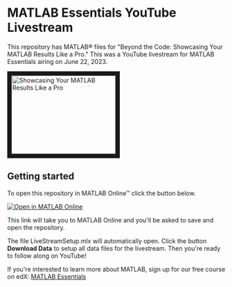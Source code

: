# MATLAB Essentials YouTube Livestream

This repository has MATLAB&reg; files for "Beyond the Code: Showcasing Your MATLAB Results Like a Pro." This was a YouTube livestream for MATLAB Essentials airing on June 22, 2023. 

<a href="https://www.youtube.com/watch?v=IVOebVU3QVY" target="_blank"><img src="http://img.youtube.com/vi/J45_lJS5cKU/0.jpg" 
alt="Showcasing Your MATLAB Results Like a Pro" width="240" height="180" border="10" /></a>

## Getting started

To open this repository in MATLAB Online&trade; click the button below. 

[![Open in MATLAB Online](https://www.mathworks.com/images/responsive/global/open-in-matlab-online.svg)](https://matlab.mathworks.com/open/github/v1?repo=mathworks/matlab-essentials-livestream&file=LivestreamSetup.mlx)

This link will take you to MATLAB Online and you'll be asked to save and open the repository.

The file LiveStreamSetup.mlx will automatically open. Click the button **Download Data** to setup all data files for the livestream. Then you're ready to follow along on YouTube!

If you're interested to learn more about MATLAB, sign up for our free course on edX: [MATLAB Essentials](https://www.edx.org/course/matlab-essentials)


